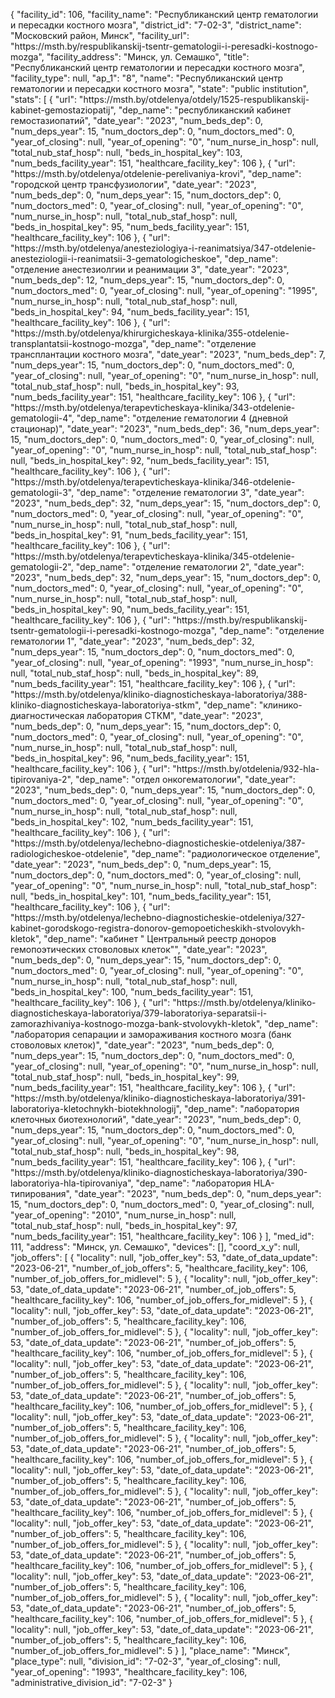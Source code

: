 {
    "facility_id": 106,
    "facility_name": "Республиканский центр гематологии и пересадки костного мозга",
    "district_id": "7-02-3",
    "district_name": "Московский район, Минск",
    "facility_url": "https:\/\/msth.by\/respublikanskij-tsentr-gematologii-i-peresadki-kostnogo-mozga",
    "facility_address": "Минск, ул. Семашко",
    "title": "Республиканский центр гематологии и пересадки костного мозга",
    "facility_type": null,
    "ap_1": "8",
    "name": "Республиканский центр гематологии и пересадки костного мозга",
    "state": "public institution",
    "stats": [
        {
            "url": "https:\/\/msth.by\/otdelenya\/otdely\/1525-respublikanskij-kabinet-gemostaziopatij",
            "dep_name": "республиканский кабинет гемостазиопатий",
            "date_year": "2023",
            "num_beds_dep": 0,
            "num_deps_year": 15,
            "num_doctors_dep": 0,
            "num_doctors_med": 0,
            "year_of_closing": null,
            "year_of_opening": "0",
            "num_nurse_in_hosp": null,
            "total_nub_staf_hosp": null,
            "beds_in_hospital_key": 103,
            "num_beds_facility_year": 151,
            "healthcare_facility_key": 106
        },
        {
            "url": "https:\/\/msth.by\/otdelenya\/otdelenie-perelivaniya-krovi",
            "dep_name": "городской центр трансфузиологии",
            "date_year": "2023",
            "num_beds_dep": 0,
            "num_deps_year": 15,
            "num_doctors_dep": 0,
            "num_doctors_med": 0,
            "year_of_closing": null,
            "year_of_opening": "0",
            "num_nurse_in_hosp": null,
            "total_nub_staf_hosp": null,
            "beds_in_hospital_key": 95,
            "num_beds_facility_year": 151,
            "healthcare_facility_key": 106
        },
        {
            "url": "https:\/\/msth.by\/otdelenya\/anesteziologiya-i-reanimatsiya\/347-otdelenie-anesteziologii-i-reanimatsii-3-gematologicheskoe",
            "dep_name": "отделение анестезиолгии и реанимации 3",
            "date_year": "2023",
            "num_beds_dep": 12,
            "num_deps_year": 15,
            "num_doctors_dep": 0,
            "num_doctors_med": 0,
            "year_of_closing": null,
            "year_of_opening": "1995",
            "num_nurse_in_hosp": null,
            "total_nub_staf_hosp": null,
            "beds_in_hospital_key": 94,
            "num_beds_facility_year": 151,
            "healthcare_facility_key": 106
        },
        {
            "url": "https:\/\/msth.by\/otdelenya\/khirurgicheskaya-klinika\/355-otdelenie-transplantatsii-kostnogo-mozga",
            "dep_name": "отделение трансплантации костного мозга",
            "date_year": "2023",
            "num_beds_dep": 7,
            "num_deps_year": 15,
            "num_doctors_dep": 0,
            "num_doctors_med": 0,
            "year_of_closing": null,
            "year_of_opening": "0",
            "num_nurse_in_hosp": null,
            "total_nub_staf_hosp": null,
            "beds_in_hospital_key": 93,
            "num_beds_facility_year": 151,
            "healthcare_facility_key": 106
        },
        {
            "url": "https:\/\/msth.by\/otdelenya\/terapevticheskaya-klinika\/343-otdelenie-gematologii-4",
            "dep_name": "отделение гематологии 4 (дневной стационар)",
            "date_year": "2023",
            "num_beds_dep": 36,
            "num_deps_year": 15,
            "num_doctors_dep": 0,
            "num_doctors_med": 0,
            "year_of_closing": null,
            "year_of_opening": "0",
            "num_nurse_in_hosp": null,
            "total_nub_staf_hosp": null,
            "beds_in_hospital_key": 92,
            "num_beds_facility_year": 151,
            "healthcare_facility_key": 106
        },
        {
            "url": "https:\/\/msth.by\/otdelenya\/terapevticheskaya-klinika\/346-otdelenie-gematologii-3",
            "dep_name": "отделение гематологии 3",
            "date_year": "2023",
            "num_beds_dep": 32,
            "num_deps_year": 15,
            "num_doctors_dep": 0,
            "num_doctors_med": 0,
            "year_of_closing": null,
            "year_of_opening": "0",
            "num_nurse_in_hosp": null,
            "total_nub_staf_hosp": null,
            "beds_in_hospital_key": 91,
            "num_beds_facility_year": 151,
            "healthcare_facility_key": 106
        },
        {
            "url": "https:\/\/msth.by\/otdelenya\/terapevticheskaya-klinika\/345-otdelenie-gematologii-2",
            "dep_name": "отделение гематологии 2",
            "date_year": "2023",
            "num_beds_dep": 32,
            "num_deps_year": 15,
            "num_doctors_dep": 0,
            "num_doctors_med": 0,
            "year_of_closing": null,
            "year_of_opening": "0",
            "num_nurse_in_hosp": null,
            "total_nub_staf_hosp": null,
            "beds_in_hospital_key": 90,
            "num_beds_facility_year": 151,
            "healthcare_facility_key": 106
        },
        {
            "url": "https:\/\/msth.by\/respublikanskij-tsentr-gematologii-i-peresadki-kostnogo-mozga",
            "dep_name": "отделение гематологии 1",
            "date_year": "2023",
            "num_beds_dep": 32,
            "num_deps_year": 15,
            "num_doctors_dep": 0,
            "num_doctors_med": 0,
            "year_of_closing": null,
            "year_of_opening": "1993",
            "num_nurse_in_hosp": null,
            "total_nub_staf_hosp": null,
            "beds_in_hospital_key": 89,
            "num_beds_facility_year": 151,
            "healthcare_facility_key": 106
        },
        {
            "url": "https:\/\/msth.by\/otdelenya\/kliniko-diagnosticheskaya-laboratoriya\/388-kliniko-diagnosticheskaya-laboratoriya-stkm",
            "dep_name": "клинико-диагностическая лаборатория СТКМ",
            "date_year": "2023",
            "num_beds_dep": 0,
            "num_deps_year": 15,
            "num_doctors_dep": 0,
            "num_doctors_med": 0,
            "year_of_closing": null,
            "year_of_opening": "0",
            "num_nurse_in_hosp": null,
            "total_nub_staf_hosp": null,
            "beds_in_hospital_key": 96,
            "num_beds_facility_year": 151,
            "healthcare_facility_key": 106
        },
        {
            "url": "https:\/\/msth.by\/otdelenia\/932-hla-tipirovaniya-2",
            "dep_name": "отдел онкогематологии",
            "date_year": "2023",
            "num_beds_dep": 0,
            "num_deps_year": 15,
            "num_doctors_dep": 0,
            "num_doctors_med": 0,
            "year_of_closing": null,
            "year_of_opening": "0",
            "num_nurse_in_hosp": null,
            "total_nub_staf_hosp": null,
            "beds_in_hospital_key": 102,
            "num_beds_facility_year": 151,
            "healthcare_facility_key": 106
        },
        {
            "url": "https:\/\/msth.by\/otdelenya\/lechebno-diagnosticheskie-otdeleniya\/387-radiologicheskoe-otdelenie",
            "dep_name": "радиологическое отделение",
            "date_year": "2023",
            "num_beds_dep": 0,
            "num_deps_year": 15,
            "num_doctors_dep": 0,
            "num_doctors_med": 0,
            "year_of_closing": null,
            "year_of_opening": "0",
            "num_nurse_in_hosp": null,
            "total_nub_staf_hosp": null,
            "beds_in_hospital_key": 101,
            "num_beds_facility_year": 151,
            "healthcare_facility_key": 106
        },
        {
            "url": "https:\/\/msth.by\/otdelenya\/lechebno-diagnosticheskie-otdeleniya\/327-kabinet-gorodskogo-registra-donorov-gemopoeticheskikh-stvolovykh-kletok",
            "dep_name": "кабинет \" Центральный реестр доноров гемопоэтических стоволовых клеток\"",
            "date_year": "2023",
            "num_beds_dep": 0,
            "num_deps_year": 15,
            "num_doctors_dep": 0,
            "num_doctors_med": 0,
            "year_of_closing": null,
            "year_of_opening": "0",
            "num_nurse_in_hosp": null,
            "total_nub_staf_hosp": null,
            "beds_in_hospital_key": 100,
            "num_beds_facility_year": 151,
            "healthcare_facility_key": 106
        },
        {
            "url": "https:\/\/msth.by\/otdelenya\/kliniko-diagnosticheskaya-laboratoriya\/379-laboratoriya-separatsii-i-zamorazhivaniya-kostnogo-mozga-bank-stvolovykh-kletok",
            "dep_name": "лаборатория сепарации и замораживания костного мозга (банк стоволовых клеток)",
            "date_year": "2023",
            "num_beds_dep": 0,
            "num_deps_year": 15,
            "num_doctors_dep": 0,
            "num_doctors_med": 0,
            "year_of_closing": null,
            "year_of_opening": "0",
            "num_nurse_in_hosp": null,
            "total_nub_staf_hosp": null,
            "beds_in_hospital_key": 99,
            "num_beds_facility_year": 151,
            "healthcare_facility_key": 106
        },
        {
            "url": "https:\/\/msth.by\/otdelenya\/kliniko-diagnosticheskaya-laboratoriya\/391-laboratoriya-kletochnykh-biotekhnologij",
            "dep_name": "лаборатория клеточных биотехнологий",
            "date_year": "2023",
            "num_beds_dep": 0,
            "num_deps_year": 15,
            "num_doctors_dep": 0,
            "num_doctors_med": 0,
            "year_of_closing": null,
            "year_of_opening": "0",
            "num_nurse_in_hosp": null,
            "total_nub_staf_hosp": null,
            "beds_in_hospital_key": 98,
            "num_beds_facility_year": 151,
            "healthcare_facility_key": 106
        },
        {
            "url": "https:\/\/msth.by\/otdelenya\/kliniko-diagnosticheskaya-laboratoriya\/390-laboratoriya-hla-tipirovaniya",
            "dep_name": "лаборатория HLA-типирования",
            "date_year": "2023",
            "num_beds_dep": 0,
            "num_deps_year": 15,
            "num_doctors_dep": 0,
            "num_doctors_med": 0,
            "year_of_closing": null,
            "year_of_opening": "2010",
            "num_nurse_in_hosp": null,
            "total_nub_staf_hosp": null,
            "beds_in_hospital_key": 97,
            "num_beds_facility_year": 151,
            "healthcare_facility_key": 106
        }
    ],
    "med_id": 111,
    "address": "Минск, ул. Семашко",
    "devices": [],
    "coord_x_y": null,
    "job_offers": [
        {
            "locality": null,
            "job_offer_key": 53,
            "date_of_data_update": "2023-06-21",
            "number_of_job_offers": 5,
            "healthcare_facility_key": 106,
            "number_of_job_offers_for_midlevel": 5
        },
        {
            "locality": null,
            "job_offer_key": 53,
            "date_of_data_update": "2023-06-21",
            "number_of_job_offers": 5,
            "healthcare_facility_key": 106,
            "number_of_job_offers_for_midlevel": 5
        },
        {
            "locality": null,
            "job_offer_key": 53,
            "date_of_data_update": "2023-06-21",
            "number_of_job_offers": 5,
            "healthcare_facility_key": 106,
            "number_of_job_offers_for_midlevel": 5
        },
        {
            "locality": null,
            "job_offer_key": 53,
            "date_of_data_update": "2023-06-21",
            "number_of_job_offers": 5,
            "healthcare_facility_key": 106,
            "number_of_job_offers_for_midlevel": 5
        },
        {
            "locality": null,
            "job_offer_key": 53,
            "date_of_data_update": "2023-06-21",
            "number_of_job_offers": 5,
            "healthcare_facility_key": 106,
            "number_of_job_offers_for_midlevel": 5
        },
        {
            "locality": null,
            "job_offer_key": 53,
            "date_of_data_update": "2023-06-21",
            "number_of_job_offers": 5,
            "healthcare_facility_key": 106,
            "number_of_job_offers_for_midlevel": 5
        },
        {
            "locality": null,
            "job_offer_key": 53,
            "date_of_data_update": "2023-06-21",
            "number_of_job_offers": 5,
            "healthcare_facility_key": 106,
            "number_of_job_offers_for_midlevel": 5
        },
        {
            "locality": null,
            "job_offer_key": 53,
            "date_of_data_update": "2023-06-21",
            "number_of_job_offers": 5,
            "healthcare_facility_key": 106,
            "number_of_job_offers_for_midlevel": 5
        },
        {
            "locality": null,
            "job_offer_key": 53,
            "date_of_data_update": "2023-06-21",
            "number_of_job_offers": 5,
            "healthcare_facility_key": 106,
            "number_of_job_offers_for_midlevel": 5
        },
        {
            "locality": null,
            "job_offer_key": 53,
            "date_of_data_update": "2023-06-21",
            "number_of_job_offers": 5,
            "healthcare_facility_key": 106,
            "number_of_job_offers_for_midlevel": 5
        },
        {
            "locality": null,
            "job_offer_key": 53,
            "date_of_data_update": "2023-06-21",
            "number_of_job_offers": 5,
            "healthcare_facility_key": 106,
            "number_of_job_offers_for_midlevel": 5
        },
        {
            "locality": null,
            "job_offer_key": 53,
            "date_of_data_update": "2023-06-21",
            "number_of_job_offers": 5,
            "healthcare_facility_key": 106,
            "number_of_job_offers_for_midlevel": 5
        },
        {
            "locality": null,
            "job_offer_key": 53,
            "date_of_data_update": "2023-06-21",
            "number_of_job_offers": 5,
            "healthcare_facility_key": 106,
            "number_of_job_offers_for_midlevel": 5
        },
        {
            "locality": null,
            "job_offer_key": 53,
            "date_of_data_update": "2023-06-21",
            "number_of_job_offers": 5,
            "healthcare_facility_key": 106,
            "number_of_job_offers_for_midlevel": 5
        },
        {
            "locality": null,
            "job_offer_key": 53,
            "date_of_data_update": "2023-06-21",
            "number_of_job_offers": 5,
            "healthcare_facility_key": 106,
            "number_of_job_offers_for_midlevel": 5
        }
    ],
    "place_name": "Минск",
    "place_type": null,
    "division_id": "7-02-3",
    "year_of_closing": null,
    "year_of_opening": "1993",
    "healthcare_facility_key": 106,
    "administrative_division_id": "7-02-3"
}